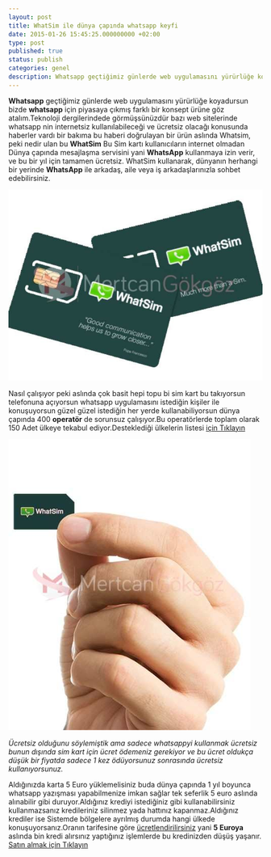 ```yaml
---
layout: post
title: WhatSim ile dünya çapında whatsapp keyfi
date: 2015-01-26 15:45:25.000000000 +02:00
type: post
published: true
status: publish
categories: genel
description: Whatsapp geçtiğimiz günlerde web uygulamasını yürürlüğe koyadursun bizde whatsapp için piyasaya çıkmış farklı bir konsept ürüne göz atalım.Teknoloji
---
```

**Whatsapp** geçtiğimiz günlerde web uygulamasını yürürlüğe koyadursun bizde **whatsapp** için piyasaya çıkmış farklı bir konsept ürüne göz atalım.Teknoloji dergilerindede görmüşsünüzdür bazı web sitelerinde whatsapp nin internetsiz kullanılabileceği ve ücretsiz olacağı konusunda haberler vardı bir bakıma bu haberi doğrulayan bir ürün aslında Whatsim, peki nedir ulan bu **WhatSim** Bu Sim kartı kullanıcıların internet olmadan Dünya çapında mesajlaşma servisini yani **WhatsApp** kullanmaya izin verir, ve bu bir yıl için tamamen ücretsiz. WhatSim kullanarak, dünyanın herhangi bir yerinde **WhatsApp** ile arkadaş, aile veya iş arkadaşlarınızla sohbet edebilirsiniz.

![whatsimgorsel222](/assets/whatsimgorsel222-e1422277756582.jpg)

Nasıl çalışıyor peki aslında çok basit hepi topu bi sim kart bu takıyorsun telefonuna açıyorsun whatsapp uygulamasını istediğin kişiler ile konuşuyorsun güzel güzel istediğin her yerde kullanabiliyorsun dünya çapında 400 **operatör** de sorunsuz çalışıyor.Bu operatörlerde toplam olarak 150 Adet ülkeye tekabul ediyor.Desteklediği ülkelerin listesi [için Tıklayın](http://www.whatsim.com/en/coverage)

![whatsimgorsel1](/assets/whatsimgorsel1-480x576.jpg)

_Ücretsiz olduğunu söylemiştik ama sadece whatsappyi kullanmak ücretsiz bunun dışında sim kart için ücret ödemeniz gerekiyor ve bu ücret oldukça düşük bir fiyatda sadece 1 kez ödüyorsunuz sonrasında ücretsiz kullanıyorsunuz._

Aldığınızda karta 5 Euro yüklemelisiniz buda dünya çapında 1 yıl boyunca whatsapp yazışması yapabilmenize imkan sağlar tek seferlik 5 euro aslında alınabilir gibi duruyor.Aldığınız krediyi istediğiniz gibi kullanabilirsiniz kullanmazsanız kredileriniz silinmez yada hattınız kapanmaz.Aldığınız krediler ise Sistemde bölgelere ayrılmış durumda hangi ülkede konuşuyorsanız.Oranın tarifesine göre [ücretlendirilirsiniz](http://www.whatsim.com/en/rates) yani **5 Euroya** aslında bin kredi alırsınız yaptığınız işlemlerde bu kredinizden düşüş yaşanır. [Satın almak için Tıklayın](http://www.whatsim.com/en/buy-now)
